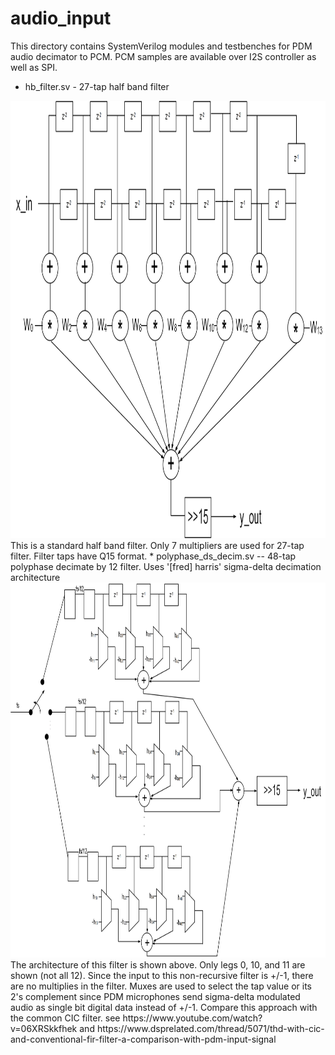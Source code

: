 # audio_input

This directory contains SystemVerilog modules and testbenches for PDM audio decimator to PCM.  PCM samples are available over I2S controller as well as SPI.  

* hb_filter.sv - 27-tap half band filter
<img src="./images/hbfilter.png" width="1000" height="700"> 
This is a standard half band filter.  Only 7 multipliers are used for 27-tap filter.  Filter taps have Q15 format. 
* polyphase_ds_decim.sv -- 48-tap polyphase decimate by 12 filter.  Uses '[fred] harris' sigma-delta decimation architecture
<img src="./images/revdwg3.png" width="1000" height="600"> 
The architecture of this filter is shown above.  Only legs 0, 10, and 11 are shown (not all 12).  Since the input to this non-recursive filter is +/-1, there are no multiplies in the filter.  Muxes are used to select the tap value or its 2's complement since PDM microphones send sigma-delta modulated audio as single bit digital data instead of +/-1.  Compare this approach with the common CIC filter.  
see https://www.youtube.com/watch?v=06XRSkkfhek and https://www.dsprelated.com/thread/5071/thd-with-cic-and-conventional-fir-filter-a-comparison-with-pdm-input-signal
